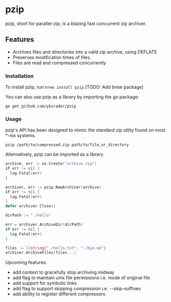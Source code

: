 # pzip
pzip, short for parallel-zip, is a blazing fast concurrent zip archiver.

## Features

- Archives files and directories into a valid zip archive, using DEFLATE
- Preserves modification times of files.
- Files are read and compressed concurrently

### Installation

To install pzip, run `brew install pzip` [TODO: Add brew package]

You can also use pzip as a library by importing the go package:
```
go get github.com/ybirader/pzip
```

### Usage

pzip's API has been designed to mimic the standard zip utlity found on most *-nix systems.

```
pzip /path/to/compressed.zip path/to/file_or_directory
```

Alternatively, pzip can be imported as a library

```go
archive, err := os.Create("archive.zip")
if err != nil {
  log.Fatal(err)
}

archiver, err := pzip.NewArchiver(archive)
if err != nil {
  log.Fatal(err)
}
defer archiver.Close()

dirPath := "./hello"

err = archiver.ArchiveDir(dirPath)
if err != nil {
  log.Fatal(err)
}

files := []string{"./hello.txt", "./bye.md"}
archiver.ArchiveFiles(files...)
```

Upcoming features:

- add context to gracefully stop archiving midway
- add flag to maintain unix file permissions i.e. mode of original file
- add support for symbolic links
- add flag to support skipping compression i.e. --skip-suffixes
- add ability to register different compressors



